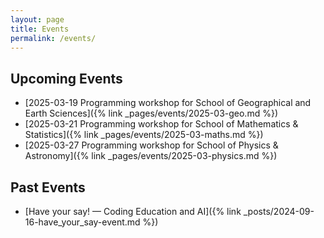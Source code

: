 ```yaml
---
layout: page
title: Events
permalink: /events/
---
```


## Upcoming Events
- [2025-03-19 Programming workshop for School of Geographical and Earth Sciences]({% link _pages/events/2025-03-geo.md %})
- [2025-03-21 Programming workshop for School of Mathematics & Statistics]({% link _pages/events/2025-03-maths.md %})
- [2025-03-27 Programming workshop for School of Physics & Astronomy]({% link _pages/events/2025-03-physics.md %})


## Past Events
- [Have your say! — Coding Education and AI]({% link _posts/2024-09-16-have_your_say-event.md %})